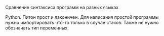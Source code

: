 Сравнение синтаксиса программ на разных языках

Python. Питон прост и лаконичен. Для написания простой программы нужно импортировать что-то только в случае стэков. Также не нужно обозначать тип переменных.
